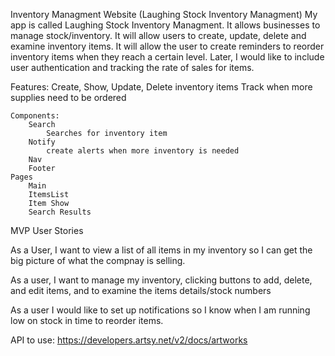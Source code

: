 Inventory Managment Website (Laughing Stock Inventory Managment)
My app is called Laughing Stock Inventory Managment.  It allows businesses to manage stock/inventory.  It will allow users to create, update, delete and examine inventory items.  It will allow the user to create reminders to reorder inventory items when they reach a certain level. Later, I would like to include user authentication and tracking the rate of sales for items.

Features: 
    Create, Show, Update, Delete inventory items
    Track when more supplies need to be ordered

    Components:
        Search
            Searches for inventory item
        Notify
            create alerts when more inventory is needed
        Nav
        Footer
    Pages
        Main    
        ItemsList
        Item Show
        Search Results
        
MVP User Stories

As a User, I want to view a list of all items in my inventory so I can get the big picture of what the compnay is selling.

As a user, I want to manage my inventory, clicking buttons to add, delete, and edit items, and to examine the items details/stock numbers

As a user I would like to set up notifications so I know when I am running low on stock in time to reorder items.


API to use: https://developers.artsy.net/v2/docs/artworks
